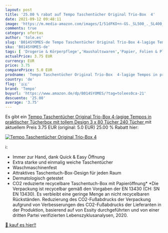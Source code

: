 ```yaml
---
layout: post
title: '25.00 % rabat auf Tempo Taschentücher Original Trio-Box  4'
date: 2021-09-12 09:48:11
image: 'https://m.media-amazon.com/images/I/51dFKO+n-GS._SL500_._SL400_.jpg'
comments: true
category: ofertas
author: 'tole.es'
slug: 'B014SYOMES-de Tempo Taschentücher Original Trio-Box 4-lagige Tempos in...'
sku: 'B014SYOMES-de'
tags: [ 'Drogerie & Körperpflege','Haushaltswaren','Papier, Folien & Plastik','Papiertücher','tempo', ]
actualPrice: 3.75 EUR
currency: EUR
price: 3.75
comparePrice: 5.0 EUR
prodname: 'Tempo Taschentücher Original Trio-Box  4-lagige Tempos in praktischer Tücherbox mit tollem Design  3 x 80 Tücher  240 Tücher '
country: 'de'
flag: '🇩🇪'
brand: 'Tempo'
buyurl: 'https://www.amazon.de/dp/B014SYOMES/?tag=tolees0ca-21'
descuento: '25.00'
average: '3.75'
---
```


Es gibt ein [Tempo Taschentücher Original Trio-Box  4-lagige Tempos in praktischer Tücherbox mit tollem Design  3 x 80 Tücher  240 Tücher ](https://www.amazon.de/dp/B014SYOMES/?tag=tolees0ca-21) mit aktuellem Preis 3.75 EUR (original: 5.0 EUR) 25.00 % Rabatt hier:

[![Tempo Taschentücher Original Trio-Box  4](https://m.media-amazon.com/images/I/51dFKO+n-GS._SL500_._SL400_.jpg)](https://www.amazon.de/dp/B014SYOMES/?tag=tolees0ca-21)

ℹ️:

- Immer zur Hand, dank Quick & Easy Öffnung
- Extra starke und einmalig weiche Taschentücher
- Waschmaschinenfest
- Attraktives Taschentuch-Box-Design für jeden Raum
- Dermatologisch getestet
- CO2 reduzierte recycelbare Taschentuch-Box mit Papieröffnung* *Die Verpackung ist recycelbar gemäß den Vorgaben der EN 13430 (CH: SN EN 13430). Es verbleibt eine geringe Menge an nicht recycelbaren Rückständen. Reduzierung des CO2-Fußabdrucks der Verpackung aufgrund von Verbesserungen des CO2-Fußabdrucks der Lieferanten in der Produktion, basierend auf von Essity durchgeführten und von einer dritten Partei verifizierten Lebenszyklusanalysen, 2020.

[🛒 kauf es hier!!](https://www.amazon.de/dp/B014SYOMES/?tag=tolees0ca-21)
